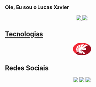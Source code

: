 ### Oie, Eu sou o Lucas Xavier

<div align="center">
  <a href="https://github.com/LucasXvr">

  <img height="180em" src="https://github-readme-stats.vercel.app/api?username=lucasxvr&show_icons=true&theme=transparent"/>
  <img height="180em" src="https://github-readme-stats.vercel.app/api/top-langs/?username=lucasxvr&show_icons=true&theme=transparent"/>
</div>

 ## Tecnologias
 
<div align="center" style="display: inline_block"> 
  <a href="https://www.embarcadero.com/br/"> <img align="center" alt="Kyuorhan-Delphi" height="40" width="60" src="https://raw.githubusercontent.com/Kyuorhan/Kyuorhan/master/src/icons/delphi-svg/delphi_10.4_sydney-original.svg"><a/>
  
</div>

## Redes Sociais

<div align="center"> 
<!-- -->
  <a href = "https://www.instagram.com/luucasxvr/"><img src="https://img.shields.io/badge/-Gmail-%23333?style=for-the-badge&logo=gmail&logoColor=white" target="_blank"></a>
  <a href="mailto: lucasxavier523@gmail.com" target="_blank"> <img src="https://img.shields.io/badge/-Instagram-%23E4405F?style=for-the-badge&logo=instagram&logoColor=white" target="_blank"></a>
  <a href="https://www.linkedin.com/in/lucas-xavier-89a44120b/" target="_blank"> <img src="https://img.shields.io/badge/-LinkedIn-%230077B5?style=for-the-badge&logo=linkedin&logoColor=white" target="_blank"></a> 
</div> 
